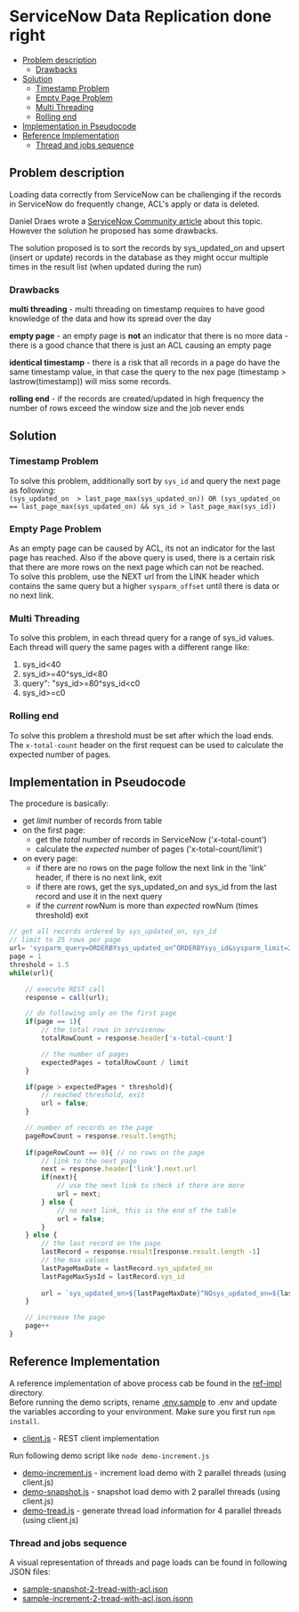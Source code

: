 <!-- TOC ignore:true -->
# ServiceNow Data Replication done right

<!-- TOC -->

* [Problem description](#problem-description)
  * [Drawbacks](#drawbacks)
* [Solution](#solution)
  * [Timestamp Problem](#timestamp-problem)
  * [Empty Page Problem](#empty-page-problem)
  * [Multi Threading](#multi-threading)
  * [Rolling end](#rolling-end)
* [Implementation in Pseudocode](#implementation-in-pseudocode)
* [Reference Implementation](#reference-implementation)
  * [Thread and jobs sequence](#thread-and-jobs-sequence)

<!-- /TOC -->
## Problem description

Loading data correctly from ServiceNow can be challenging if the records in ServiceNow do frequently change, ACL's apply or data is deleted.  

Daniel Draes wrote a [ServiceNow Community article](https://community.servicenow.com/community?id=community_article&sys_id=80ec3bb7db13c890414eeeb5ca961929) about this topic.  
However the solution he proposed has some drawbacks.  

The solution proposed is to sort the records by sys_updated_on and upsert (insert or update) records in the database as they might occur multiple times in the result list (when updated during the run)

### Drawbacks

**multi threading** - multi threading on timestamp requires to have good knowledge of the data and how its spread over the day  

**empty page** - an empty page is **not** an indicator that there is no more data - there is a good chance that there is just an ACL causing an empty page  

**identical timestamp** - there is a risk that all records in a page do have the same timestamp value, in that case the query to the nex page (timestamp > lastrow(timestamp)) will miss some records.  

**rolling end** - if the records are created/updated in high frequency the number of rows exceed the window size and the job never ends

## Solution

### Timestamp Problem

To solve this problem, additionally sort by `sys_id` and query the next page as following:  
`(sys_updated_on  > last_page_max(sys_updated_on)) OR (sys_updated_on == last_page_max(sys_updated_on) && sys_id > last_page_max(sys_id))`

### Empty Page Problem

As an empty page can be caused by ACL, its not an indicator for the last page has reached. Also if the above query is used, there is a certain risk that there are more rows on the next page which can not be reached.  
To solve this problem, use the NEXT url from the LINK header which contains the same query but a higher `sysparm_offset` until there is data or no next link.

### Multi Threading

To solve this problem, in each thread query for a range of sys_id values. Each thread will query the same pages with a different range like:

1. sys_id<40
2. sys_id>=40^sys_id<80
3. query": "sys_id>=80^sys_id<c0
4. sys_id>=c0

### Rolling end

To solve this problem a threshold must be set after which the load ends. The `x-total-count` header on the first request can be used to calculate the expected number of pages.

## Implementation in Pseudocode

The procedure is basically:

* get *limit* number of records from table
* on the first page:
  * get the *total* number of records in ServiceNow ('x-total-count')
  * calculate the *expected* number of pages ('x-total-count/limit')
* on every page:
  * if there are no rows on the page follow the next link in the 'link' header, if there is no next link, exit
  * if there are rows, get the sys_updated_on and sys_id from the last record and use it in the next query
  * if the *current* rowNum is more than *expected* rowNum (times threshold) exit  

```javascript
// get all records ordered by sys_updated_on, sys_id
// limit to 25 rows per page
url= 'sysparm_query=ORDERBYsys_updated_on^ORDERBYsys_id&sysparm_limit=25'
page = 1
threshold = 1.5
while(url){

    // execute REST call
    response = call(url);

    // do following only on the first page
    if(page == 1){
        // the total rows in servicenow
        totalRowCount = response.header['x-total-count']

        // the number of pages 
        expectedPages = totalRowCount / limit
    }

    if(page > expectedPages * threshold){
        // reached threshold, exit
        url = false;
    }

    // number of records on the page
    pageRowCount = response.result.length;
    
    if(pageRowCount == 0){ // no rows on the page
        // link to the next page
        next = response.header['link'].next.url
        if(next){
            // use the next link to check if there are more
            url = next;
        } else {
            // no next link, this is the end of the table
            url = false;
        }
    } else {
        // the last record on the page
        lastRecord = response.result[response.result.length -1]
        // the max values
        lastPageMaxDate = lastRecord.sys_updated_on
        lastPageMaxSysId = lastRecord.sys_id
        
        url = `sys_updated_on>${lastPageMaxDate}^NQsys_updated_on=${lastPageMaxDate}^sys_id>${lastPageMaxSysId}`
    }

    // increase the page
    page++
}
```

## Reference Implementation

A reference implementation of above process cab be found in the [ref-impl](./ref-impl) directory.  
Before running the demo scripts, rename [.env.sample](./ref-impl/.env.sample) to .env and update the variables according to your environment. Make sure you first run `npm install`.  

* [client.js](./ref-impl/client.js) - REST client implementation

Run following demo script like `node demo-increment.js`

* [demo-increment.js](./ref-impl/demo-increment.js) - increment load demo with 2 parallel threads (using client.js)
* [demo-snapshot.js](./ref-impl/demo-snapshot.js) - snapshot load demo with 2 parallel threads (using client.js)
* [demo-tread.js](./ref-impl/demo-tread.js) - generate thread load information for 4 parallel threads (using client.js)

### Thread and jobs sequence

A visual representation of threads and page loads can be found in following JSON files:  

* [sample-snapshot-2-tread-with-acl.json](./sample/sample-snapshot-2-tread-with-acl.json)
* [sample-increment-2-tread-with-acl.json.jsonn](./sample/sample-increment-2-tread-with-acl.json.json)
